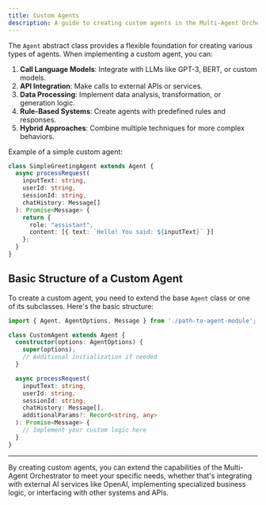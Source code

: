 ```yaml
---
title: Custom Agents
description: A guide to creating custom agents in the Multi-Agent Orchestrator System, including an OpenAI agent example
---
```



The `Agent` abstract class provides a flexible foundation for creating various types of agents. When implementing a custom agent, you can:

1. **Call Language Models**: Integrate with LLMs like GPT-3, BERT, or custom models.
2. **API Integration**: Make calls to external APIs or services.
3. **Data Processing**: Implement data analysis, transformation, or generation logic.
4. **Rule-Based Systems**: Create agents with predefined rules and responses.
5. **Hybrid Approaches**: Combine multiple techniques for more complex behaviors.

Example of a simple custom agent:

```typescript
class SimpleGreetingAgent extends Agent {
  async processRequest(
    inputText: string,
    userId: string,
    sessionId: string,
    chatHistory: Message[]
  ): Promise<Message> {
    return {
      role: "assistant",
      content: [{ text: `Hello! You said: ${inputText}` }]
    };
  }
}
```

## Basic Structure of a Custom Agent

To create a custom agent, you need to extend the base `Agent` class or one of its subclasses. Here's the basic structure:

```typescript
import { Agent, AgentOptions, Message } from './path-to-agent-module';

class CustomAgent extends Agent {
  constructor(options: AgentOptions) {
    super(options);
    // Additional initialization if needed
  }

  async processRequest(
    inputText: string,
    userId: string,
    sessionId: string,
    chatHistory: Message[],
    additionalParams?: Record<string, any>
  ): Promise<Message> {
    // Implement your custom logic here
  }
}
```

---

By creating custom agents, you can extend the capabilities of the Multi-Agent Orchestrator to meet your specific needs, whether that's integrating with external AI services like OpenAI, implementing specialized business logic, or interfacing with other systems and APIs.